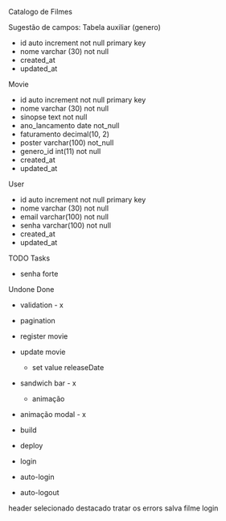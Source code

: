 Catalogo de Filmes



Sugestão de campos:
Tabela auxiliar (genero)
 - id auto increment not null primary key
 - nome varchar (30) not null
 - created_at
 - updated_at

Movie
- id auto increment not null primary key
- nome varchar (30) not null
- sinopse text not null
- ano_lancamento date not_null
- faturamento decimal(10, 2) 
- poster varchar(100) not_null
- genero_id int(11) not null 
- created_at
- updated_at

User
- id auto increment not null primary key
- nome varchar (30) not null
- email varchar(100) not null
- senha varchar(100) not null
- created_at
- updated_at

TODO
Tasks
- senha forte


Undone
Done 

- validation - x 
- pagination
- register movie
- update movie
  - set value releaseDate

- sandwich bar  - x
  - animação
- animação modal - x

- build
- deploy

- login 
- auto-login
- auto-logout

header selecionado destacado
tratar os errors salva filme
login


